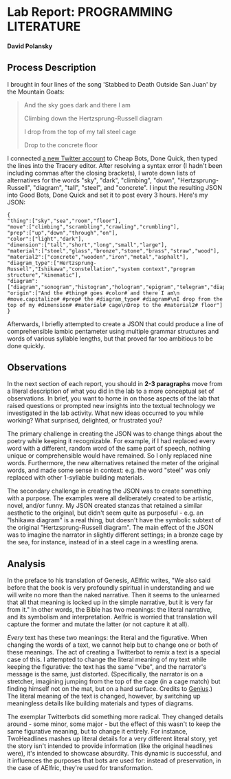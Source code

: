 # Lab Report: PROGRAMMING LITERATURE

#### David Polansky

## Process Description

I brought in four lines of the song 'Stabbed to Death Outside San Juan' by the Mountain Goats:

> And the sky goes dark and there I am
> 
> Climbing down the Hertzsprung-Russell diagram
> 
> I drop from the top of my tall steel cage
> 
> Drop to the concrete floor
	
I connected [a new Twitter account](https://twitter.com/temp34486026) to Cheap Bots, Done Quick, then typed the lines into the Tracery editor. After resolving a syntax error (I hadn't been including commas after the closing brackets), I wrote down lists of alternatives for the words "sky", "dark", "climbing", "down", "Hertzsprung-Russell", "diagram", "tall", "steel", and "concrete". I input the resulting JSON into Good Bots, Done Quick and set it to post every 3 hours. Here's my JSON:

```
{
"thing":["sky","sea","room","floor"],
"move":["climbing","scrambling","crawling","crumbling"],
"prep":["up","down","through","on"],
"color":["light","dark"],
"dimension":["tall","short","long","small","large"],
"material":["steel","glass","bronze","stone","brass","straw","wood"],
"material2":["concrete","wooden","iron","metal","asphalt"],
"diagram_type":["Hertzsprung-Russell","Ishikawa","constellation","system context","program structure","kinematic"],
"diagram":["diagram","sonogram","histogram","hologram","epigram","telegram","diaphragm"],
"origin":["And the #thing# goes #color# and there I am\n #move.capitalize# #prep# the #diagram_type# #diagram#\nI drop from the top of my #dimension# #material# cage\nDrop to the #material2# floor"]
}
```

Afterwards, I briefly attempted to create a JSON that could produce a line of comprehensible iambic pentameter using multiple grammar structures and words of various syllable lengths, but that proved far too ambitious to be done quickly.

## Observations

In the next section of each report, you should in **2-3 paragraphs** move from a literal description of what you did in the lab to a more conceptual set of observations. In brief, you want to home in on those aspects of the lab that raised questions or prompted new insights into the textual technology we investigated in the lab activity. What new ideas occurred to you while working? What surprised, delighted, or frustrated you?

The primary challenge in creating the JSON was to change things about the poetry while keeping it recognizable. For example, if I had replaced every word with a different, random word of the same part of speech, nothing unique or comprehensible would have remained. So I only replaced nine words. Furthermore, the new alternatives retained the meter of the original words, and made some sense in context: e.g. the word "steel" was only replaced with other 1-syllable building materials.

The secondary challenge in creating the JSON was to create something with a purpose. The examples were all deliberately created to be artistic, novel, and/or funny. My JSON created stanzas that retained a similar aesthetic to the original, but didn't seem quite as purposeful - e.g. an "Ishikawa diagram" is a real thing, but doesn't have the symbolic subtext of the original "Hertzsprung-Russell diagram". The main effect of the JSON was to imagine the narrator in slightly different settings; in a bronze cage by the sea, for instance, instead of in a steel cage in a wrestling arena.

## Analysis

In the preface to his translation of Genesis, AElfric writes, "We also said before that the book is very profoundly spiritual in understanding and we will write no more than the naked narrative. Then it seems to the unlearned that all that meaning is locked up in the simple narrative, but it is very far from it." In other words, the Bible has two meanings: the literal narrative, and its symbolism and interpretation. Aelfric is worried that translation will capture the former and mutate the latter (or not capture it at all). 

*Every* text has these two meanings: the literal and the figurative. When changing the words of a text, we cannot help but to change one or both of these meanings. The act of creating a Twitterbot to remix a text is a special case of this. I attempted to change the literal meaning of my text while keeping the figurative: the text has the same "vibe", and the narrator's message is the same, just distorted. (Specifically, the narrator is on a stretcher, imagining jumping from the top of the cage (in a cage match) but finding himself not on the mat, but on a hard surface. Credits to [Genius](https://genius.com/5169066).) The literal meaning of the text is changed, however, by switching up meaningless details like building materials and types of diagrams.

The exemplar Twitterbots did something more radical. They changed details around - some minor, some major - but the effect of this wasn't to keep the same figurative meaning, but to change it entirely. For instance, TwoHeadlines mashes up literal details for a very different literal story, yet the story isn't intended to provide information (like the original headlines were), it's intended to showcase absurdity. This dynamic is successful, and it influences the purposes that bots are used for: instead of preservation, in the case of AElfric, they're used for transformation.